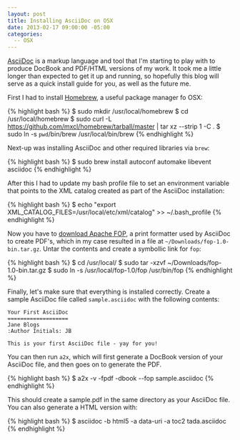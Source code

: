 ```yaml
---
layout: post
title: Installing AsciiDoc on OSX
date: 2013-02-17 09:00:00 -05:00
categories:
  -- OSX
---
```


[AsciiDoc](http://asciidoc.org/) is a markup language and tool that I'm starting to play with to
produce DocBook and PDF/HTML versions of my work. It took me a little longer than expected to
get it up and running, so hopefully this blog will serve as a quick install guide for you,
as well as the future me.

First I had to install [Homebrew](http://mxcl.github.com/homebrew/), a useful package manager
fo OSX:

{% highlight bash %}
$ sudo mkdir /usr/local/homebrew
$ cd /usr/local/homebrew
$ sudo curl -L https://github.com/mxcl/homebrew/tarball/master | tar xz --strip 1 -C .
$ sudo ln -s `pwd`/bin/brew /usr/local/bin/brew
{% endhighlight %}

Next-up was installing AsciiDoc and other required libraries via `brew`:

{% highlight bash %}
$ sudo brew install autoconf automake libevent asciidoc
{% endhighlight %}

After this I had to update my bash profile file to set an environment variable that points to
the XML catalog created as part of the AsciiDoc installation:

{% highlight bash %}
$ echo "export XML_CATALOG_FILES=/usr/local/etc/xml/catalog" >>  ~/.bash_profile
{% endhighlight %}

Now you have to [download Apache FOP](http://xmlgraphics.apache.org/fop/download.html), a print
formatter used by AsciiDoc to create PDF's, which in
my case resulted in a file at `~/Downloads/fop-1.0-bin.tar.gz`. Untar the contents and create a
symbollic link for `fop`:

{% highlight bash %}
$ cd /usr/local/
$ sudo tar -xzvf ~/Downloads/fop-1.0-bin.tar.gz
$ sudo ln -s /usr/local/fop-1.0/fop /usr/bin/fop
{% endhighlight %}

Finally, let's make sure that everything is installed correctly. Create a sample AsciiDoc file
called `sample.asciidoc` with the following contents:

    Your First AsciiDoc
    ===================
    Jane Blogs
    :Author Initials: JB

    This is your first AsciiDoc file - yay for you!

You can then run `a2x`, which will first generate
a DocBook version of your AsciiDoc file, and then goes on to generate the PDF.

{% highlight bash %}
$ a2x -v -fpdf -dbook --fop sample.asciidoc
{% endhighlight %}

This should create a sample.pdf in the same directory as your AsciiDoc file.
You can also generate a HTML version with:

{% highlight bash %}
$ asciidoc -b html5 -a data-uri -a toc2 tada.asciidoc
{% endhighlight %}


